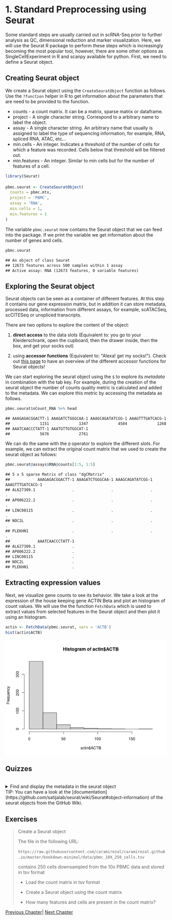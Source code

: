 # 1. Standard Preprocessing using Seurat


Some standard steps are usually carried out in scRNA-Seq prior to further analysis as QC, dimensional
reduction and marker visualization. Here, we will use the Seurat R package to perform these steps which
is increasingly becoming the most popular tool, however, there are some other options as SingleCellExperiment
in R and scanpy available for python. First, we need to define a Seurat object.


## Creating Seurat object

We create a Seurat object using the `CreateSeuratObject` function as follows. Use the `?function` helper
in R to get information about the parameters that are need to be provided to the function.

 * counts - a count matrix. It can be a matrix, sparse matrix or dataframe.
 * project - A single character string. Correspond to a arbitrary name to label the object.
 * assay - A single character string. An arbitrary name that usually is assigned to label the
            type of sequencing information, for example, RNA, spliced RNA, ATAC, etc...
 * min.cells - An integer. Indicates a threshold of the number of cells for which a feature was
              recorded. Cells below that threshold will be filtered out.
 * min.features - An integer. Similar to min cells but for the number of features of a cell.
 


```r
library(Seurat)

pbmc.seurat <- CreateSeuratObject(
  counts = pbmc.mtx, 
  project = 'PBMC', 
  assay = 'RNA', 
  min.cells = 1, 
  min.features = 1
)
```

The variable `pbmc.seurat` now contains the Seurat object that we can feed into the package.
If we print the variable we get information about the number of genes and cells.


```r
pbmc.seurat
```

```
## An object of class Seurat 
## 12673 features across 500 samples within 1 assay 
## Active assay: RNA (12673 features, 0 variable features)
```

## Exploring the Seurat object


Seurat objects can be seen as a container of different features. At this step it contains
our gene expression matrix, but in addition it can store metadata, processed data,
information from different assays, for example, scATACSeq, scCITESeq or unspliced transcripts.

There are two options to explore the content of the object:

1. **direct access** to the data slots (Equivalent to: you go to your Kleiderschrank, open the cupboard, then the drawer inside, then the box, and get your socks out)

2. using **accessor functions** (Equivalent to: "Alexa! get my socks!"). Check out [this page](https://satijalab.org/seurat/articles/essential_commands.html) to have an overview of the different accessor functions for Seurat objects!



We can start exploring the seurat object using the `$` to explore its *metadata* in combination with the tab 
key. For example, during the creation of the seurat object the number of counts quality metric
is calculated and added to the metadata. We can explore this metric by accessing the metadata
as follows.


```r
pbmc.seurat$nCount_RNA %>% head
```

```
## AAAGAGACGGACTT-1 AAAGATCTGGGCAA-1 AAAGCAGATATCGG-1 AAAGTTTGATCACG-1 
##             1151             1347             4584             1268 
## AAATCAACCCTATT-1 AAATGTTGTGGCAT-1 
##             5676             2761
```

 We can do the same with the `@` operator to explore the different *slots*. For example,
 we can extract the original count matrix that we used to create the seurat object as follows:
 
 

```r
pbmc.seurat@assays$RNA@counts[1:5, 1:5]
```

```
## 5 x 5 sparse Matrix of class "dgCMatrix"
##            AAAGAGACGGACTT-1 AAAGATCTGGGCAA-1 AAAGCAGATATCGG-1 AAAGTTTGATCACG-1
## AL627309.1                .                .                .                .
## AP006222.2                .                .                .                .
## LINC00115                 .                .                .                .
## NOC2L                     .                .                .                .
## PLEKHN1                   .                .                .                .
##            AAATCAACCCTATT-1
## AL627309.1                .
## AP006222.2                .
## LINC00115                 .
## NOC2L                     .
## PLEKHN1                   .
```




## Extracting expression values 


Next, we visualize gene counts to see its behavior. We take a look at the expression of the 
house keeping gene ACTIN Beta and plot an histogram of count values. We will use the
the function `FetchData` which is used to extract values from selected features in the Seurat
object and then plot it using an histogram.



```r
actin <- FetchData(pbmc.seurat, vars = 'ACTB')
hist(actin$ACTB)
```

<img src="01-Seurat_files/figure-html/unnamed-chunk-4-1.png" style="display: block; margin: auto;" />



## Quizzes

<br>
<details>
<summary> Find and display the metadata in the seurat object
<br>
TIP: You can have 
a look at the [documentation](https://github.com/satijalab/seurat/wiki/Seurat#object-information) 
of the seurat objects from the GitHub Wiki.
</summary>
<br>
<b>Answer:</b>
<br>

```r
pbmc.seurat@meta.data %>% head
```

</details> 



## Exercises

<blockquote>
Create a Seurat object 

The file in the following URL:

`https://raw.githubusercontent.com/caramirezal/caramirezal.github.io/master/bookdown-minimal/data/pbmc_10X_250_cells.tsv` 

contains 250 cells downsampled from the 10x PBMC data and stored in tsv format

 * Load the count matrix in tsv format
 
 * Create a Seurat object using the count matrix
 
 * How many features and cells are present in the count matrix?

</blockquote>


[Previous Chapter](./00.md)|
[Next Chapter](./02.md)